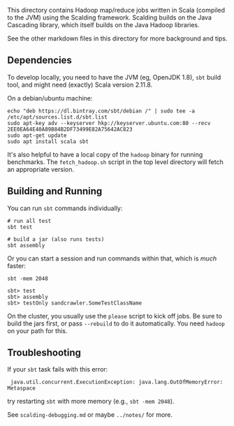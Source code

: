 This directory contains Hadoop map/reduce jobs written in Scala (compiled to
the JVM) using the Scalding framework. Scalding builds on the Java Cascading
library, which itself builds on the Java Hadoop libraries.

See the other markdown files in this directory for more background and tips.

## Dependencies

To develop locally, you need to have the JVM (eg, OpenJDK 1.8), `sbt` build
tool, and might need (exactly) Scala version 2.11.8.

On a debian/ubuntu machine:

    echo "deb https://dl.bintray.com/sbt/debian /" | sudo tee -a /etc/apt/sources.list.d/sbt.list
    sudo apt-key adv --keyserver hkp://keyserver.ubuntu.com:80 --recv 2EE0EA64E40A89B84B2DF73499E82A75642AC823
    sudo apt-get update
    sudo apt install scala sbt

It's also helpful to have a local copy of the `hadoop` binary for running
benchmarks. The `fetch_hadoop.sh` script in the top level directory will fetch
an appropriate version.

## Building and Running

You can run `sbt` commands individually:

    # run all test
    sbt test

    # build a jar (also runs tests)
    sbt assembly

Or you can start a session and run commands within that, which is *much*
faster:

    sbt -mem 2048

    sbt> test
    sbt> assembly
    sbt> testOnly sandcrawler.SomeTestClassName

On the cluster, you usually use the `please` script to kick off jobs. Be sure
to build the jars first, or pass `--rebuild` to do it automatically. You need
`hadoop` on your path for this.

## Troubleshooting

If your `sbt` task fails with this error:

     java.util.concurrent.ExecutionException: java.lang.OutOfMemoryError: Metaspace

try restarting `sbt` with more memory (e.g., `sbt -mem 2048`).

See `scalding-debugging.md` or maybe `../notes/` for more.
